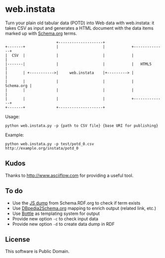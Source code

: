 # web.instata

Turn your plain old tabular data (POTD) into Web data with web.instata: it takes CSV as input and generates a HTML document with the data items marked up with  [Schema.org](http://schema.org) terms.


	                       +--------------------+
	+-------+              |                    |            +--------------+
	|  CSV  |              |                    |            |              |
	|-------|              |                    |            |   HTML5      |
	|       | +----------->|     web.instata    |+---------> |              |
	|       |              |                    |            |   Schema.org |
	|       |              |                    |            |              |
	|       |              |                    |            +--------------+
	+-------+              +--------------------+

Usage:

	python web.instata.py -p {path to CSV file} {base URI for publishing}

Example:

	python web.instata.py -p test/potd_0.csv http://example.org/instata/potd_0


## Kudos

Thanks to http://www.asciiflow.com for providing a useful tool.

## To do

* Use the [JS dump](http://schema.rdfs.org/all.json) from Schema.RDF.org to check if term exists
* Use [DBpedia2Schema.org](http://mappings.dbpedia.org/server/ontology/export) mapping to enrich output (related link, etc.)
* Use [Bottle](http://bottlepy.org/docs/dev/) as templating system for output
* Provide new option `-c` to check input data
* Provide new option `-d` to create data dump in RDF

## License

This software is Public Domain.























